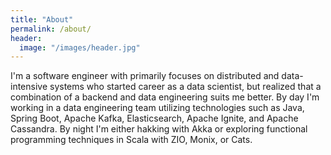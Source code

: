 ```yaml
---
title: "About"
permalink: /about/
header:
  image: "/images/header.jpg"
---
```


I'm a software engineer with primarily focuses on distributed and data-intensive systems who started career as a data scientist,
but realized that a combination of a backend and data engineering suits me better.
By day I'm working in a data engineering team utilizing technologies such as Java, Spring Boot, Apache Kafka, Elasticsearch, Apache Ignite, and Apache Cassandra.
By night I'm either hakking with Akka or exploring functional programming techniques in Scala with ZIO, Monix, or Cats.
